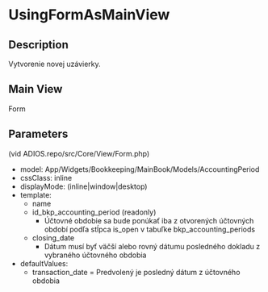 # UsingFormAsMainView

## Description

Vytvorenie novej uzávierky.

## Main View

Form

## Parameters

(vid ADIOS.repo/src/Core/View/Form.php)

* model: App/Widgets/Bookkeeping/MainBook/Models/AccountingPeriod
* cssClass: inline
* displayMode: (inline|window|desktop)
* template:
  * name
  * id_bkp_accounting_period (readonly)
    * Účtovné obdobie sa bude ponúkať iba z otvorených účtovných období podľa stĺpca is_open v tabuľke bkp_accounting_periods
  * closing_date
    * Dátum musí byť väčší alebo rovný dátumu posledného dokladu z vybraného účtovného obdobia
* defaultValues:
  * transaction_date = Predvolený je posledný dátum z účtovného obdobia